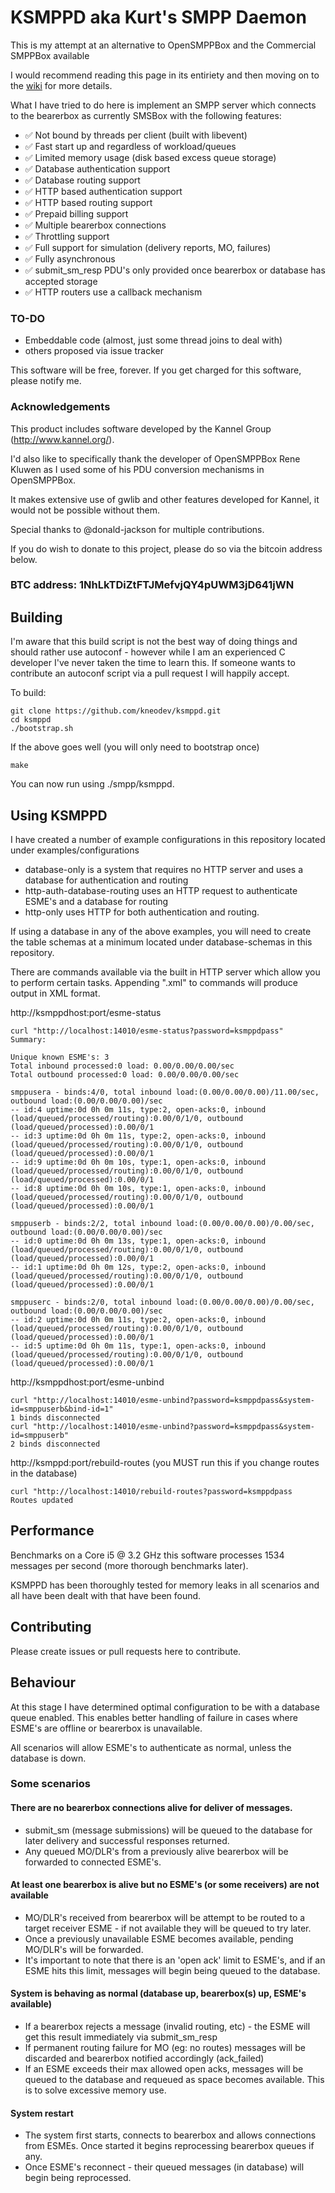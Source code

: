 # KSMPPD aka Kurt's SMPP Daemon

This is my attempt at an alternative to OpenSMPPBox and the Commercial SMPPBox available

I would recommend reading this page in its entiriety and then moving on to the [wiki](https://github.com/kneodev/ksmppd/wiki) for more details.

What I have tried to do here is implement an SMPP server which connects to the bearerbox as currently SMSBox with the following features:

* :white_check_mark: Not bound by threads per client (built with libevent) 
* :white_check_mark: Fast start up and regardless of workload/queues 
* :white_check_mark: Limited memory usage (disk based excess queue storage)
* :white_check_mark: Database authentication support 
* :white_check_mark: Database routing support 
* :white_check_mark: HTTP based authentication support
* :white_check_mark: HTTP based routing support
* :white_check_mark: Prepaid billing support
* :white_check_mark: Multiple bearerbox connections 
* :white_check_mark: Throttling support 
* :white_check_mark: Full support for simulation (delivery reports, MO, failures)
* :white_check_mark: Fully asynchronous 
* :white_check_mark: submit_sm_resp PDU's only provided once bearerbox or database has accepted storage 
* :white_check_mark: HTTP routers use a callback mechanism

### TO-DO
* Embeddable code (almost, just some thread joins to deal with)
* others proposed via issue tracker

This software will be free, forever. If you get charged for this software, please notify me.

### Acknowledgements

This product includes software developed by the Kannel Group (http://www.kannel.org/).

I'd also like to specifically thank the developer of OpenSMPPBox Rene Kluwen as I used some of his PDU conversion mechanisms in OpenSMPPBox.

It makes extensive use of gwlib and other features developed for Kannel, it would not be possible without them.

Special thanks to @donald-jackson for multiple contributions.

If you do wish to donate to this project, please do so via the bitcoin address below.

### BTC address: 1NhLkTDiZtFTJMefvjQY4pUWM3jD641jWN

## Building

I'm aware that this build script is not the best way of doing things and should rather use autoconf - however while I am an experienced C developer I've never taken the time to learn this. If someone wants to contribute an autoconf script via a pull request I will happily accept.

To build:

    git clone https://github.com/kneodev/ksmppd.git
    cd ksmppd
    ./bootstrap.sh

If the above goes well (you will only need to bootstrap once)

    make

You can now run using ./smpp/ksmppd.

## Using KSMPPD

I have created a number of example configurations in this repository located under examples/configurations

* database-only is a system that requires no HTTP server and uses a database for authentication and routing
* http-auth-database-routing uses an HTTP request to authenticate ESME's and a database for routing
* http-only uses HTTP for both authentication and routing.

If using a database in any of the above examples, you will need to create the table schemas at a minimum located under database-schemas in this repository.

There are commands available via the built in HTTP server which allow you to perform certain tasks. Appending ".xml" to commands will produce output in XML format.

http://ksmppdhost:port/esme-status

    curl "http://localhost:14010/esme-status?password=ksmppdpass"
    Summary: 

    Unique known ESME's: 3
    Total inbound processed:0 load: 0.00/0.00/0.00/sec
    Total outbound processed:0 load: 0.00/0.00/0.00/sec

    smppusera - binds:4/0, total inbound load:(0.00/0.00/0.00)/11.00/sec, outbound load:(0.00/0.00/0.00)/sec
    -- id:4 uptime:0d 0h 0m 11s, type:2, open-acks:0, inbound (load/queued/processed/routing):0.00/0/1/0, outbound (load/queued/processed):0.00/0/1
    -- id:3 uptime:0d 0h 0m 11s, type:2, open-acks:0, inbound (load/queued/processed/routing):0.00/0/1/0, outbound (load/queued/processed):0.00/0/1
    -- id:9 uptime:0d 0h 0m 10s, type:1, open-acks:0, inbound (load/queued/processed/routing):0.00/0/1/0, outbound (load/queued/processed):0.00/0/1
    -- id:8 uptime:0d 0h 0m 10s, type:1, open-acks:0, inbound (load/queued/processed/routing):0.00/0/1/0, outbound (load/queued/processed):0.00/0/1

    smppuserb - binds:2/2, total inbound load:(0.00/0.00/0.00)/0.00/sec, outbound load:(0.00/0.00/0.00)/sec
    -- id:0 uptime:0d 0h 0m 13s, type:1, open-acks:0, inbound (load/queued/processed/routing):0.00/0/1/0, outbound (load/queued/processed):0.00/0/1
    -- id:1 uptime:0d 0h 0m 12s, type:2, open-acks:0, inbound (load/queued/processed/routing):0.00/0/1/0, outbound (load/queued/processed):0.00/0/1

    smppuserc - binds:2/0, total inbound load:(0.00/0.00/0.00)/0.00/sec, outbound load:(0.00/0.00/0.00)/sec
    -- id:2 uptime:0d 0h 0m 11s, type:2, open-acks:0, inbound (load/queued/processed/routing):0.00/0/1/0, outbound (load/queued/processed):0.00/0/1
    -- id:5 uptime:0d 0h 0m 11s, type:1, open-acks:0, inbound (load/queued/processed/routing):0.00/0/1/0, outbound (load/queued/processed):0.00/0/1

http://ksmppdhost:port/esme-unbind

    curl "http://localhost:14010/esme-unbind?password=ksmppdpass&system-id=smppuserb&bind-id=1"
    1 binds disconnected
    curl "http://localhost:14010/esme-unbind?password=ksmppdpass&system-id=smppuserb"
    2 binds disconnected   

http://ksmppd:port/rebuild-routes (you MUST run this if you change routes in the database)

    curl "http://localhost:14010/rebuild-routes?password=ksmppdpass
    Routes updated

## Performance

Benchmarks on a Core i5 @ 3.2 GHz this software processes 1534 messages per second (more thorough benchmarks later). 

KSMPPD has been thoroughly tested for memory leaks in all scenarios and all have been dealt with that have been found.

## Contributing

Please create issues or pull requests here to contribute.

## Behaviour

At this stage I have determined optimal configuration to be with a database queue enabled. This enables better handling of failure in cases where ESME's are offline or bearerbox is unavailable.

All scenarios will allow ESME's to authenticate as normal, unless the database is down.

### Some scenarios

#### There are no bearerbox connections alive for deliver of messages.

* submit_sm (message submissions) will be queued to the database for later delivery and successful responses returned.
* Any queued MO/DLR's from a previously alive bearerbox will be forwarded to connected ESME's.

#### At least one bearerbox is alive but no ESME's (or some receivers) are not available
* MO/DLR's received from bearerbox will be attempt to be routed to a target receiver ESME - if not available they will be queued to try later.
* Once a previously unavailable ESME becomes available, pending MO/DLR's will be forwarded.
* It's important to note that there is an 'open ack' limit to ESME's, and if an ESME hits this limit, messages will begin being queued to the database.

#### System is behaving as normal (database up, bearerbox(s) up, ESME's available)
* If a bearerbox rejects a message (invalid routing, etc) - the ESME will get this result immediately via submit_sm_resp
* If permanent routing failure for MO (eg: no routes) messages will be discarded and bearerbox notified accordingly (ack_failed)
* If an ESME exceeds their max allowed open acks, messages will be queued to the database and requeued as space becomes available. This is to solve excessive memory use.

#### System restart
* The system first starts, connects to bearerbox and allows connections from ESMEs. Once started it begins reprocessing bearerbox queues if any.
* Once ESME's reconnect - their queued messages (in database) will begin being reprocessed.







